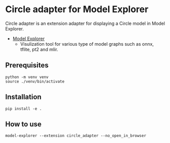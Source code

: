 # Circle adapter for Model Explorer

Circle adapter is an extension adapter for displaying a Circle model in Model Explorer.

* [Model Explorer](https://github.com/google-ai-edge/model-explorer)
  * Visulization tool for various type of model graphs such as onnx, tflite, pt2 and mlir.


## Prerequisites
```
python -m venv venv
source ./venv/bin/activate
```

## Installation
```
pip install -e .
```

## How to use
```
model-explorer --extension circle_adapter --no_open_in_browser
```

